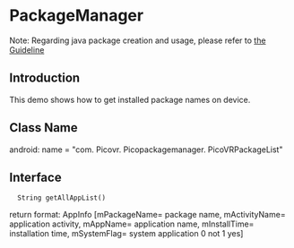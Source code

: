 # PackageManager

Note: Regarding java package creation and usage, please refer to [the Guideline](https://github.com/picoxr/support/blob/master/How_to_use_JAR_file_in_Unity_project_on_Pico_device.docx)
## Introduction
This demo shows how to get installed package names on device.

## Class Name
android: name = "com. Picovr. Picopackagemanager. PicoVRPackageList"

## Interface
```
  String getAllAppList()
  ```
  return format:
  AppInfo [mPackageName= package name, mActivityName= application activity, mAppName= application name, mInstallTime= installation time, mSystemFlag= system application 0 not 1 yes]


